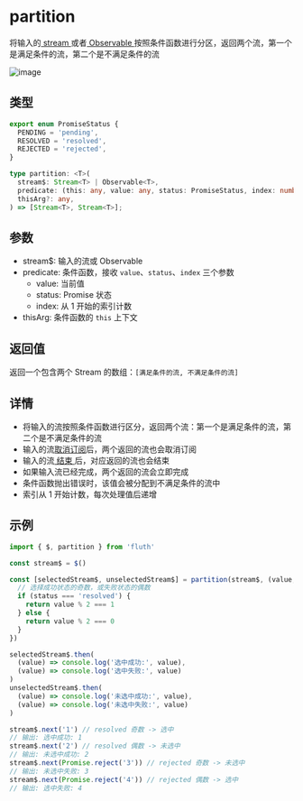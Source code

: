 # partition

将输入的[ stream ](/cn/api/stream#stream)或者[ Observable ](/cn/api/observable)按照条件函数进行分区，返回两个流，第一个是满足条件的流，第二个是不满足条件的流

![image](/partition.drawio.svg)

## 类型

```typescript
export enum PromiseStatus {
  PENDING = 'pending',
  RESOLVED = 'resolved',
  REJECTED = 'rejected',
}

type partition: <T>(
  stream$: Stream<T> | Observable<T>,
  predicate: (this: any, value: any, status: PromiseStatus, index: number) => boolean,
  thisArg?: any,
) => [Stream<T>, Stream<T>];
```

## 参数

- stream$: 输入的流或 Observable
- predicate: 条件函数，接收 `value`、`status`、`index` 三个参数
  - value: 当前值
  - status: Promise 状态
  - index: 从 1 开始的索引计数
- thisArg: 条件函数的 `this` 上下文

## 返回值

返回一个包含两个 Stream 的数组：`[满足条件的流, 不满足条件的流]`

## 详情

- 将输入的流按照条件函数进行区分，返回两个流：第一个是满足条件的流，第二个是不满足条件的流
- 输入的流[取消订阅](/cn/guide/base.html#取消订阅)后，两个返回的流也会取消订阅
- 输入的流[ 结束 ](/cn/guide/base#结束)后，对应返回的流也会结束
- 如果输入流已经完成，两个返回的流会立即完成
- 条件函数抛出错误时，该值会被分配到不满足条件的流中
- 索引从 1 开始计数，每次处理值后递增

## 示例

```typescript
import { $, partition } from 'fluth'

const stream$ = $()

const [selectedStream$, unselectedStream$] = partition(stream$, (value, status) => {
  // 选择成功状态的奇数，或失败状态的偶数
  if (status === 'resolved') {
    return value % 2 === 1
  } else {
    return value % 2 === 0
  }
})

selectedStream$.then(
  (value) => console.log('选中成功:', value),
  (value) => console.log('选中失败:', value)
)
unselectedStream$.then(
  (value) => console.log('未选中成功:', value),
  (value) => console.log('未选中失败:', value)
)

stream$.next('1') // resolved 奇数 -> 选中
// 输出: 选中成功: 1
stream$.next('2') // resolved 偶数 -> 未选中
// 输出: 未选中成功: 2
stream$.next(Promise.reject('3')) // rejected 奇数 -> 未选中
// 输出: 未选中失败: 3
stream$.next(Promise.reject('4')) // rejected 偶数 -> 选中
// 输出: 选中失败: 4
```
